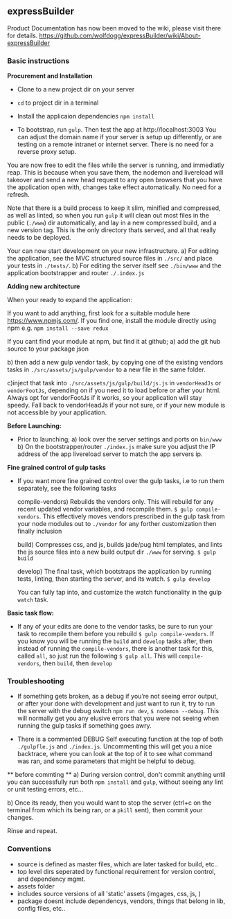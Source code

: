 ## expressBuilder

Product Documentation has now been moved to the wiki, please visit there for details.  https://github.com/wolfdogg/expressBuilder/wiki/About-expressBuilder

### Basic instructions

**Procurement and Installation**

- Clone to a new project dir on your server

- `cd` to project dir in a terminal

- Install the applicaion dependencies `npm install`

- To bootstrap, run `gulp`.  Then test the app at http://localhost:3003 You can adjust the domain name if your server is setup up differently, or are testing on a remote intranet or internet server.  There is no need for a reverse proxy setup.  

You are now free to edit the files while the server is running, and immediatly reap. This is because when you save them, the nodemon and livereload will takeover and send a new head request to any open browsers that you have the application open with, changes take effect automatically.  No need for a refresh.

Note that there is a build process to keep it slim, minified and compressed, as well as linted, so when you run `gulp` it will clean out most files in the public (`./www`) dir automatically, and lay in a new compressed build, and a new version tag.  This is the only directory thats served, and all that really needs to be deployed.  

Your can now start development on your new infrastructure.
  a)  For editing the application, see the MVC structured source files in `./src/` and place your tests in `./tests/`.
  b) For editing the server itself see `./bin/www` and the application bootstrapper and router `./.index.js`

**Adding new architecture**

When your ready to expand the application:

If you want to add anything, first look for a suitable module here https://www.npmjs.com/.  If you find one, install the module directly using npm e.g. `npm install --save redux`

If you cant find your module at npm, but find it at github;
  a) add the git hub source to your package json

  b) then add a new gulp vendor task, by copying one of the existing vendors tasks in `./src/assets/js/gulp/vendor` to a new file in the same folder.

  c)inject that task into `./src/assets/js/gulp/build/js.js` in `vendorHeadJs` or `vendorFootJs`, depending on if you need it to load before or after your html. Always opt for vendorFootJs if it works, so your application will stay speedy. Fall back to vendorHeadJs if your not sure, or if your new module is not accessible by your application.

**Before Launching:**

- Prior to launching;
  a) look over the server settings and ports on `bin/www`  
  b) On the bootstrapper/router `./index.js` make sure you adjust the IP address of the app livereload server to match the app servers ip.

**Fine grained control of gulp tasks**

- If you want more fine grained control over the gulp tasks, i.e to run them separately, see the following tasks

  compile-vendors) Rebuilds the vendors only. This will rebuild for any recent updated vendor variables, and recompile them.  `$ gulp compile-vendors`.  This effectively moves vendors prescribed in the gulp task from your node modules out to `./vendor` for any forther customization then finally inclusion

  build) Compresses css, and js, builds jade/pug html templates, and lints the js source files into a new build output dir `./www` for serving. `$ gulp build`

  develop) The final task, which bootstraps the application by running tests, linting, then starting the server, and its watch.  `$ gulp develop`

  You can fully tap into, and customize the watch functionality in the gulp `watch` task.  

**Basic task flow:**

- If any of your edits are done to the vendor tasks, be sure to run your task to recompile them before you rebuild `$ gulp compile-vendors`.  If you know you will be running the `build` and `develop` tasks after, then instead of running the `compile-vendors`, there is another task for this, called `all`, so just run the following `$ gulp all`.  This will `compile-vendors`, then `build`, then `develop`

### Troubleshooting

- If something gets broken, as a debug if you’re not seeing error output, or after your done with development and just want to run it, try to run the server with the debug switch `npm run dev`, `$ nodemon --debug`.  This will normally get you any elusive errors that you were not seeing when running the gulp tasks if something goes awry.

- There is a commented DEBUG Self executing function at the top of both `./gulpfle.js` and `./index.js`.  Uncommenting this will get you a nice backtrace, where you can look at the top of it to see what command was ran, and some parameters that might be helpful to debug.

** before commting **
  a) During version control, don't commit anything until you can successfully run both `npm install` and `gulp`, without seeing any lint or unit testing errors, etc…  

  b) Once its ready, then you would want to stop the server (ctrl+c on the terminal from which its being ran, or a `pkill` sent), then commit your changes.

Rinse and repeat.

### Conventions
- source is defined as master files, which are later tasked for build, etc..
- top level dirs seperated by functional requirement for version control, and dependency mgmt.
- assets folder
- includes source versions of all 'static' assets (imgages, css, js, )
- package doesnt include dependencys, vendors, things that belong in lib, config files, etc..
